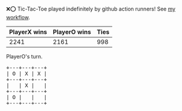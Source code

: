 :x::o: Tic-Tac-Toe played indefinitely by github action runners! See [my workflow](.github/workflows/play.yaml).

|PlayerX wins|PlayerO wins|Ties|
|-|-|-|
|2241|2161|998|

PlayerO's turn.

<pre>
+---+---+---+
| O | X | X |
+---+---+---+
|   | X |   |
+---+---+---+
| O |   |   |
+---+---+---+
</pre>